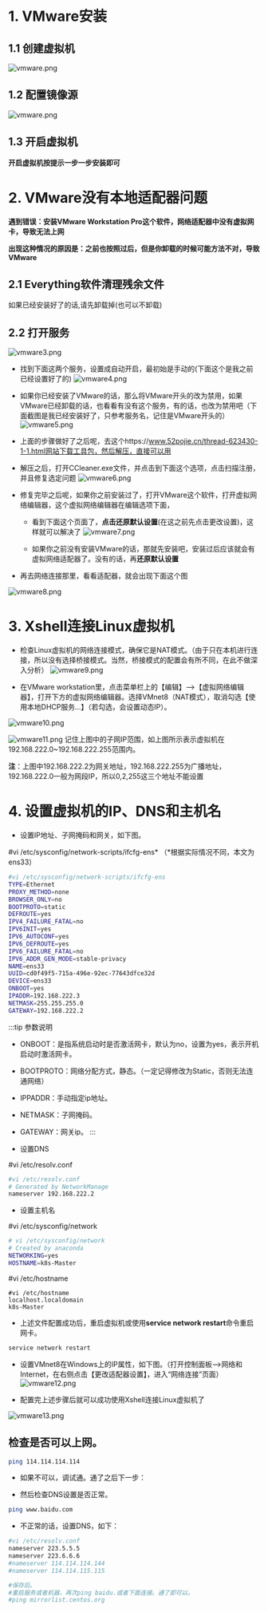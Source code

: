 # 1. VMware安装

## 1.1 创建虚拟机
![vmware.png](./vmware.png)
## 1.2 配置镜像源
![vmware.png](./vmware2.png)
## 1.3 开启虚拟机

**开启虚拟机按提示一步一步安装即可**

# 2. VMware没有本地适配器问题
**遇到错误：安装VMware Workstation Pro这个软件，网络适配器中没有虚拟网卡，导致无法上网**

**出现这种情况的原因是：之前也按照过后，但是你卸载的时候可能方法不对，导致VMware**

## 2.1 Everything软件清理残余文件
如果已经安装好了的话,请先卸载掉(也可以不卸载)

## 2.2 打开服务
![vmware3.png](./vmware3.png)

- 找到下面这两个服务，设置成自动开启，最初始是手动的(下面这个是我之前已经设置好了的)
![vmware4.png](./vmware4.png)

- 如果你已经安装了VMware的话，那么将VMware开头的改为禁用，如果VMware已经卸载的话，也看看有没有这个服务，有的话，也改为禁用吧（下面截图是我已经安装好了，只参考服务名，记住是VMware开头的）
![vmware5.png](./vmware5.png)

- 上面的步骤做好了之后呢，去这个https://www.52pojie.cn/thread-623430-1-1.html网站下载工具包，然后解压，直接可以用

- 解压之后，打开CCleaner.exe文件，并点击到下面这个选项，点击扫描注册，并且修复选定问题
![vmware6.png](./vmware6.png)
- 修复完毕之后呢，如果你之前安装过了，打开VMware这个软件，打开虚拟网络编辑器，这个虚拟网络编辑器在编辑选项下面，

    - 看到下面这个页面了，**点击还原默认设置**(在这之前先点击更改设置)，这样就可以解决了
![vmware7.png](./vmware7.png)

    - 如果你之前没有安装VMware的话，那就先安装吧，安装过后应该就会有虚拟网络适配器了。没有的话，再**还原默认设置**

- 再去网络连接那里，看看适配器，就会出现下面这个图

![vmware8.png](./vmware8.png)

# 3. Xshell连接Linux虚拟机

- 检查Linux虚拟机的网络连接模式，确保它是NAT模式。（由于只在本机进行连接，所以没有选择桥接模式。当然，桥接模式的配置会有所不同，在此不做深入分析）
![vmware9.png](./vmware9.png)


- 在VMware workstation里，点击菜单栏上的【编辑】-->【虚拟网络编辑器】，打开下方的虚拟网络编辑器。选择VMnet8（NAT模式），取消勾选【使用本地DHCP服务...】（若勾选，会设置动态IP）。 

![vmware10.png](./vmware10.png)

![vmware11.png](./vmware11.png)
记住上图中的子网IP范围，如上图所示表示虚拟机在192.168.222.0~192.168.222.255范围内。


**注**：上图中192.168.222.2为网关地址，192.168.222.255为广播地址，192.168.222.0一般为网段IP，所以0,2,255这三个地址不能设置


# 4. 设置虚拟机的IP、DNS和主机名


- 设置IP地址、子网掩码和网关，如下图。

#vi /etc/sysconfig/network-scripts/ifcfg-ens* （*根据实际情况不同，本文为ens33）

```bash
#vi /etc/sysconfig/network-scripts/ifcfg-ens
TYPE=Ethernet
PROXY_METHOD=none
BROWSER_ONLY=no
BOOTPROTO=static
DEFROUTE=yes
IPV4_FAILURE_FATAL=no
IPV6INIT=yes
IPV6_AUTOCONF=yes
IPV6_DEFROUTE=yes
IPV6_FAILURE_FATAL=no
IPV6_ADDR_GEN_MODE=stable-privacy
NAME=ens33
UUID=cd0f49f5-715a-496e-92ec-77643dfce32d
DEVICE=ens33
ONBOOT=yes
IPADDR=192.168.222.3
NETMASK=255.255.255.0
GATEWAY=192.168.222.2


```

:::tip 参数说明
- ONBOOT：是指系统启动时是否激活网卡，默认为no，设置为yes，表示开机启动时激活网卡。

- BOOTPROTO：网络分配方式，静态。（一定记得修改为Static，否则无法连通网络）

- IPPADDR：手动指定ip地址。

- NETMASK：子网掩码。

- GATEWAY：网关ip。
:::

- 设置DNS

#vi /etc/resolv.conf

```bash
#vi /etc/resolv.conf
# Generated by NetworkManage
nameserver 192.168.222.2

```


- 设置主机名

#vi /etc/sysconfig/network
```bash
# vi /etc/sysconfig/network
# Created by anaconda
NETWORKING=yes
HOSTNAME=k8s-Master

```
#vi /etc/hostname

```
#vi /etc/hostname
localhost.localdomain
k8s-Master
```


- 上述文件配置成功后，重启虚拟机或使用**service network restart**命令重启网卡。

```sh
service network restart
```

- 设置VMnet8在Windows上的IP属性，如下图。（打开控制面板-->网络和Internet，在右侧点击【更改适配器设置】，进入“网络连接”页面）
![vmware12.png](./vmware12.png)


- 配置完上述步骤后就可以成功使用Xshell连接Linux虚拟机了

![vmware13.png](./vmware13.png)


## 检查是否可以上网。

```sh
ping 114.114.114.114
```

- 如果不可以，调试通。通了之后下一步：

- 然后检查DNS设置是否正常。

```sh
ping www.baidu.com
```

- 不正常的话，设置DNS，如下：

```bash
#vi /etc/resolv.conf
nameserver 223.5.5.5
nameserver 223.6.6.6
#nameserver 114.114.114.144
#nameserver 114.114.115.115

#保存后。
#重启服务或者机器，再次ping baidu.或者下面连接。通了即可以。
#ping mirrorlist.centos.org
```
